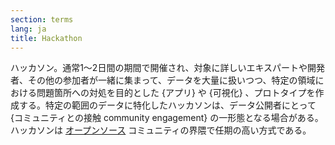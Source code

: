 ```yaml
---
section: terms
lang: ja
title: Hackathon
---
```


ハッカソン。通常1〜2日間の期間で開催され、対象に詳しいエキスパートや開発者、その他の参加者が一緒に集まって、データを大量に扱いつつ、特定の領域における問題箇所への対処を目的とした {アプリ} や {可視化} 、プロトタイプを作成する。特定の範囲のデータに特化したハッカソンは、データ公開者にとって {コミュニティとの接触 community engagement} の一形態となる場合がある。ハッカソンは [オープンソース](/glossary/ja/terms/open-source/) コミュニティの界隈で任期の高い方式である。
